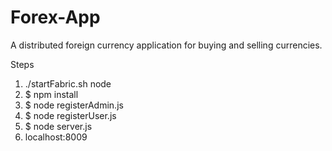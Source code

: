 # Forex-App

A distributed foreign currency application for buying and selling currencies.

Steps

1) ./startFabric.sh node
2) $ npm install
3) $ node registerAdmin.js
4) $ node registerUser.js
5) $ node server.js
6) localhost:8009
